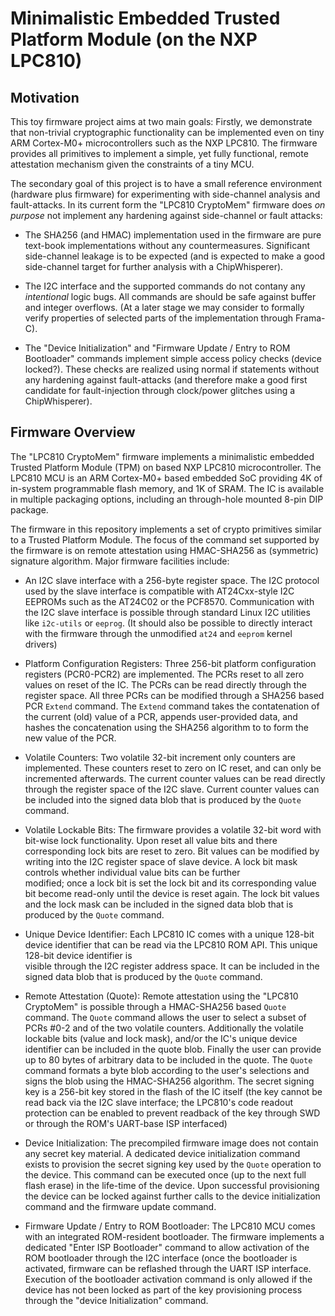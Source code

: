 # Minimalistic Embedded Trusted Platform Module (on the NXP LPC810)

## Motivation
This toy firmware project aims at two main goals: Firstly, we demonstrate that non-trivial cryptographic functionality can be implemented even on
tiny ARM Cortex-M0+ microcontrollers such as the NXP LPC810. The firmware provides all primitives to implement a simple, yet fully functional, remote
attestation mechanism given the constraints of a tiny MCU.

The secondary goal of this project is to have a small reference environment (hardware plus firmware) for experimenting with side-channel analysis and
fault-attacks. In its current form the "LPC810 CryptoMem" firmware does *on purpose* not implement any hardening against side-channel or fault attacks:

* The SHA256 (and HMAC) implementation used in the firmware are pure text-book implementations without any countermeasures. Significant side-channel leakage
  is to be expected (and is expected to make a good side-channel target for further analysis with a ChipWhisperer).
  
* The I2C interface and the supported commands do not contany any *intentional* logic bugs. All commands are should be safe against buffer and integer overflows.
  (At a later stage we may consider to formally verify properties of selected parts of the implementation through Frama-C).
  
* The "Device Initialization" and "Firmware Update / Entry to ROM Bootloader" commands implement simple access policy checks (device locked?). These checks
  are realized using normal if statements without any hardening against fault-attacks (and therefore make a good first candidate for fault-injection through
  clock/power glitches using a ChipWhisperer).

## Firmware Overview
The "LPC810 CryptoMem" firmware implements a minimalistic embedded Trusted Platform Module (TPM) on based NXP LPC810 microcontroller. The LPC810 MCU is
an ARM Cortex-M0+ based embedded SoC providing 4K of in-system programmable flash memory, and 1K of SRAM. The IC is available in multiple packaging
options, including an through-hole mounted 8-pin DIP package.

The firmware in this repository implements a set of crypto primitives similar to a Trusted Platform Module. The focus of the command set supported by the
firmware is on remote attestation using HMAC-SHA256 as (symmetric) signature algorithm. Major firmware facilities include:

   * An I2C slave interface with a 256-byte register space. The I2C protocol used by the slave interface is compatible with AT24Cxx-style I2C EEPROMs
     such as the AT24C02 or the PCF8570. Communication with the I2C slave interface is possible through standard Linux I2C utilities like `i2c-utils` or `eeprog`.
     (It should also be possible to directly interact with the firmware through the unmodified `at24` and `eeprom` kernel drivers)
   
   * Platform Configuration Registers: Three 256-bit platform configuration registers (PCR0-PCR2) are implemented. The PCRs reset to all zero values on reset of the IC. The PCRs
     can be read directly through the register space. All three PCRs can be modified through a SHA256 based PCR `Extend` command. The `Extend` command takes the contatenation
     of the current (old) value of a PCR, appends user-provided data, and hashes the concatenation using the SHA256 algorithm to to form the new value of the PCR.
     
   * Volatile Counters: Two volatile 32-bit increment only counters are implemented. These counters reset to zero on IC reset, and can only be incremented afterwards.
     The current counter values can be read directly through the register space of the I2C slave. Current counter values can be included into the signed data blob that
     is produced by the `Quote` command.
     
   * Volatile Lockable Bits: The firmware provides a volatile 32-bit word with bit-wise lock functionality. Upon reset all value bits and there corresponding lock bits are
     reset to zero. Bit values can be modified by writing into the I2C register space of slave device. A lock bit mask controls whether individual value bits can be further   
     modified; once a lock bit is set the lock bit and its corresponding value bit become read-only until the device is reset again. The lock bit values and the lock mask can
     be included in the signed data blob that is produced by the `Quote` command.
    
   * Unique Device Identifier: Each LPC810 IC comes with a unique 128-bit device identifier that can be read via the LPC810 ROM API. This unique 128-bit device identifier is    
     visible through the I2C register address space. It can be included in the signed data blob that is produced by the `Quote` command.
     
   * Remote Attestation (Quote): Remote attestation using the "LPC810 CryptoMem" is possible through a HMAC-SHA256 based `Quote` command. The `Quote` command allows the user
     to select a subset of PCRs #0-2 and of the two volatile counters. Additionally the volatile lockable bits (value and lock mask), and/or the IC's unique device identifier
     can be included in the quote blob. Finally the user can provide up to 80 bytes of arbitrary data to be included in the quote. The `Quote` command formats a byte blob
     according to the user's selections and signs the blob using the HMAC-SHA256 algorithm. The secret signing key is a 256-bit key stored in the flash of the IC itself (the
     key cannot be read back via the I2C slave interface; the LPC810's code readout protection can be enabled to prevent readback of the key through SWD or through the ROM's
     UART-base ISP interfaced)
     
   * Device Initialization: The precompiled firmware image does not contain any secret key material. A dedicated device initialization command exists to provision the secret 
     signing key used by the `Quote` operation to the device. This command can be executed once (up to the next full flash erase) in the life-time of the device. Upon successful
     provisioning the device can be locked against further calls to the device initialization command and the firmware update command.
     
   * Firmware Update / Entry to ROM Bootloader: The LPC810 MCU comes with an integrated ROM-resident bootloader. The firmware implements a dedicated "Enter ISP Bootloader"
     command to allow activation of the ROM bootloader through the I2C interface (once the bootloader is activated, firmware can be reflashed through the UART ISP interface.
     Execution of the bootloader activation command is only allowed if the device has not been locked as part of the key provisioning process through the "device Initialization"
     command.
     
